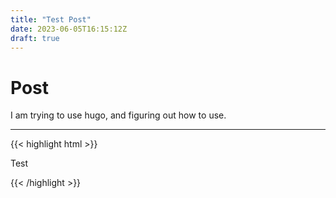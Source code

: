 ```yaml
---
title: "Test Post"
date: 2023-06-05T16:15:12Z
draft: true
---
```


# Post
I am trying to use hugo, and figuring out how to use.

***

{{< highlight html >}}
<!doctype html>
<html lang="en">
<head>
  <meta charset="utf-8">
  <title>Example HTML5 Document</title>
</head>
<body>
  <p>Test</p>
</body>
</html>
{{< /highlight >}}